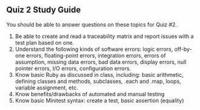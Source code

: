 ## Quiz 2 Study Guide

You should be able to answer questions on these topics for Quiz #2.

1. Be able to create and read a traceability matrix and report issues with a test plan based on one.
1. Understand the following kinds of software errors: logic errors, off-by-one errors, floating-point errors, integration errors, errors of assumption, missing data errors, bad data errors, display errors, null pointer errors, I/O errors, configuration errors.
2. Know basic Ruby as discussed in class, including: basic arithmetic, defining classes and methods, subclasses, .each and .map, loops, variable assignment, etc.
3. Know benefits/drawbacks of automated and manual testing
3. Know basic Minitest syntax: create a test, basic assertion (equality)